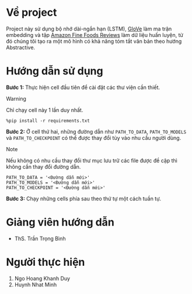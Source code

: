# Về project
Project này sử dụng bộ nhớ dài-ngắn hạn (LSTM), [GloVe](https://nlp.stanford.edu/projects/glove/) làm ma trận embedding và tập [Amazon Fine Foods Reviews](https://www.kaggle.com/datasets/snap/amazon-fine-food-reviews) làm dữ liệu huấn luyện, từ đó chúng tôi tạo ra một mô hình có khả năng tóm tắt văn bản theo hướng Abstractive.

# Hướng dẫn sử dụng
**Bước 1:** Thực hiện cell đầu tiên để cài đặt các thư viện cần thiết.
> [!WARNING]
> Chỉ chạy cell này 1 lần duy nhất.
```
%pip install -r requirements.txt
```

**Bước 2:** Ở cell thứ hai, những đường dẫn như ```PATH_TO_DATA```, ```PATH_TO_MODELS``` và ```PATH_TO_CHECKPOINT``` có thể được thay đổi tùy vào nhu cầu người dùng.
> [!NOTE]
> Nếu không có nhu cầu thay đổi thư mục lưu trữ các file được đề cập thì không cần thay đổi đường dẫn.
```
PATH_TO_DATA = '<Đường dẫn mới>'
PATH_TO_MODELS = '<Đường dẫn mới>'
PATH_TO_CHECKPOINT = '<Đường dẫn mới>'
```

**Bước 3:** Chạy những cells phía sau theo thứ tự một cách tuần tự.

# Giảng viên hướng dẫn
- ThS. Trần Trọng Bình

# Người thực hiện
1. Ngo Hoang Khanh Duy
2. Huynh Nhat Minh
